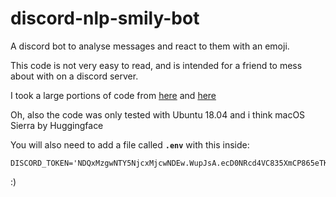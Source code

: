 # discord-nlp-smily-bot

A discord bot to analyse messages and react to them with an emoji.

This code is not very easy to read, and is intended for a friend to mess about with on a discord server.

I took a large portions of code from [here](https://github.com/anuragbhattacharjee/discord-nlp-smily-bot) and [here](https://github.com/huggingface/torchMoji)

Oh, also the code was only tested with Ubuntu 18.04 and i think macOS Sierra by Huggingface

You will also need to add a file called **`.env`** with this inside:
```
DISCORD_TOKEN='NDQxMzgwNTY5NjcxMjcwNDEw.WupJsA.ecD0NRcd4VC835XmCP865eTKbas'
```
:)
